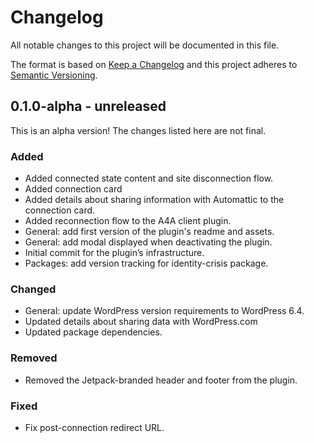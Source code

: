 # Changelog

All notable changes to this project will be documented in this file.

The format is based on [Keep a Changelog](https://keepachangelog.com/en/1.0.0/)
and this project adheres to [Semantic Versioning](https://semver.org/spec/v2.0.0.html).

## 0.1.0-alpha - unreleased

This is an alpha version! The changes listed here are not final.

### Added
- Added connected state content and site disconnection flow.
- Added connection card
- Added details about sharing information with Automattic to the connection card.
- Added reconnection flow to the A4A client plugin.
- General: add first version of the plugin's readme and assets.
- General: add modal displayed when deactivating the plugin.
- Initial commit for the plugin’s infrastructure.
- Packages: add version tracking for identity-crisis package.

### Changed
- General: update WordPress version requirements to WordPress 6.4.
- Updated details about sharing data with WordPress.com
- Updated package dependencies.

### Removed
- Removed the Jetpack-branded header and footer from the plugin.

### Fixed
- Fix post-connection redirect URL.
